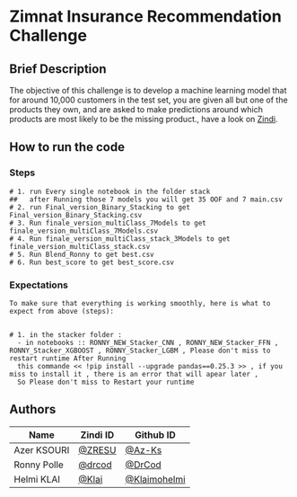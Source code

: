# Zimnat Insurance Recommendation Challenge

## Brief Description

The objective of this challenge is to develop a machine learning model that for around 10,000 customers in the test set, you are given all but one of the products they own, and are asked to make predictions around which products are most likely to be the missing product., have a look on [Zindi](https://zindi.africa/competitions/zimnat-insurance-recommendation-challenge).  


## How to run the code

### Steps

```
# 1. run Every single notebook in the folder stack 
##   after Running those 7 models you will get 35 OOF and 7 main.csv
# 2. run Final_version_Binary_Stacking to get Final_version_Binary_Stacking.csv
# 3. Run finale_version_multiClass_7Models to get finale_version_multiClass_7Models.csv  
# 4. Run finale_version_multiClass_stack_3Models to get  finale_version_multiClass_stack.csv
# 5. Run Blend_Ronny to get best.csv
# 6. Run best_score to get best_score.csv
```

### Expectations
```
To make sure that everything is working smoothly, here is what to expect from above (steps):


# 1. in the stacker folder : 
  - in notebooks :: RONNY_NEW_Stacker_CNN , RONNY_NEW_Stacker_FFN , RONNY_Stacker_XGBOOST , RONNY_Stacker_LGBM , Please don't miss to restart runtime After Running 
  this commande << !pip install --upgrade pandas==0.25.3 >> , if you miss to install it , there is an error that will apear later , 
  So Please don't miss to Restart your runtime 
```  
  
## Authors

<div align='center'>

| Name           |                     Zindi ID                     |                  Github ID               |
|----------------|--------------------------------------------------|------------------------------------------|
|Azer KSOURI |[@ZRESU  ](https://zindi.africa/users/ZRESU)      |[@Az-Ks](https://github.com/Az-Ks)        |
|Ronny Polle     |[@drcod](https://zindi.africa/users/drcod)  |[@DrCod](https://github.com/DrCod)|
|Helmi KLAI |[@Klai](https://zindi.africa/users/Klai)        |[@Klaimohelmi](https://github.com/Klaimohelmi)  |


</div>
